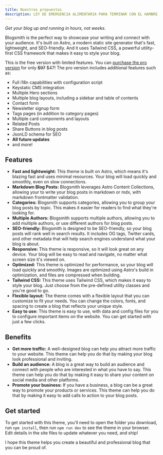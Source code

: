 ```yaml
---
title: Nuestras propuestas
description: LEY DE EMERGENCIA ALIMENTARIA PARA TERMINAR CON EL HAMBRE Y LA MALNUTRICIÓN EN LA CIUDAD EN 12 MESES
---
```


_Get your blog up and running in hours, not weeks._

Blogsmith is the perfect way to showcase your writing and connect with your audience. It's built on Astro, a modern static site generator that's fast, lightweight, and SEO-friendly. And it uses Tailwind CSS, a powerful utility-first CSS framework that makes it easy to style your blog.

This is the free version with limited features. You can [purchase the pro version](https://cosmicthemes.com/themes/blogsmith-pro/) for only ~~$97~~ $47! The pro version includes additional features such as:

- Full i18n capabilities with configuration script
- Keystatic CMS integration
- Multiple Hero sections
- Multiple blog layouts, including a sidebar and table of contents
- Contact form
- Newsletter signup form
- Tags pages (in addition to category pages)
- Multiple card components and layouts
- Related Posts
- Share Buttons in blog posts
- JsonLD schema for SEO
- **All future updates**
- and more!

## Features

- **Fast and lightweight:** This theme is built on Astro, which means it's blazing fast and uses minimal resources. Your blog will load quickly and smoothly, even on slow connections.
- **Markdown Blog Posts:** Blogsmith leverages Astro Content Collections, allowing your to write your blog posts in markdown or mdx, with markdown frontmatter validation.
- **Categories:** Blogsmith supports categories, allowing you to group your blog posts by topic. This makes it easier for readers to find what they're looking for.
- **Multiple Authors:** Blogsmith supports multiple authors, allowing you to add multiple authors, or use different authors for blog posts.
- **SEO-friendly:** Blogsmith is designed to be SEO-friendly, so your blog posts will rank well in search results. It includes OG tags, Twitter cards, and other metadata that will help search engines understand what your blog is about.
- **Responsive:** This theme is responsive, so it will look great on any device. Your blog will be easy to read and navigate, no matter what screen size it's viewed on.
- **Optimized:** This theme is optimized for performance, so your blog will load quickly and smoothly. Images are optimized using Astro's build in optimization, and files are compressed when building.
- **Tailwind CSS:** This theme uses Tailwind CSS, which makes it easy to style your blog. Just choose from the pre-defined utility classes and you're good to go.
- **Flexible layout:** The theme comes with a flexible layout that you can customize to fit your needs. You can change the colors, fonts, and spacing to create a blog that reflects your unique style.
- **Easy to use:** This theme is easy to use, with data and config files for you to configure important items on the website. You can get started with just a few clicks.

## Benefits

- **Get more traffic:** A well-designed blog can help you attract more traffic to your website. This theme can help you do that by making your blog look professional and inviting.
- **Build an audience:** A blog is a great way to build an audience and connect with people who are interested in what you have to say. This theme can help you do that by making it easy to share your content on social media and other platforms.
- **Promote your business:** If you have a business, a blog can be a great way to promote your products or services. This theme can help you do that by making it easy to add calls to action to your blog posts.

## Get started

To get started with this theme, you'll need to open the folder you download, run `npm install`, then run `npm run dev` to see the theme in your browser. Edit details in the site files to update whatever you need, and ship!

I hope this theme helps you create a beautiful and professional blog that you can be proud of.
